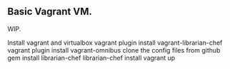 ## Basic Vagrant VM.
WIP.

Install vagrant and virtualbox
vagrant plugin install vagrant-librarian-chef
vagrant plugin install vagrant-omnibus
clone the config files from github
gem install librarian-chef
librarian-chef install
vagrant up